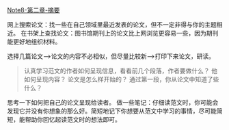 [Note8-第二章-摘要](Note8-第二章-摘要.md)

网上搜索论文：找一些在自己领域里最近发表的论文，但不一定非得与你的主题相近。
在书架上查找论文：图书馆期刊上的论文比上网浏览更容易一些，因为期刊能更好地组织材料。

选择几篇论文——>论文的内容不必相似，但尽量比较新——>打印下来论文，研读。
>认真学习范文的作者如何呈现信息，看看前几个段落，作者要做什么？
>他如何呈现内容？
>论文是怎么样开始的？
>通过第一段，你从论文中知道了些什么？

思考一下如何把自己的论文呈现给读者。
做一些笔记：仔细读范文时，你可能会发现它并没有你想象的那么好。简短地记下你想要从范文中学习的事情，尽可能简短，能帮助你回忆起读范文时的想法即可。